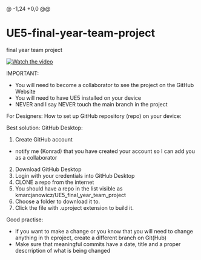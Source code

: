 @ -1,24 +0,0 @@
# UE5-final-year-team-project
final year team project

[![Watch the video](https://img.youtube.com/vi/ZUjtnqoPHxw/maxresdefault.jpg)](https://youtu.be/ZUjtnqoPHxw)


IMPORTANT:
- You will need to become a collaborator to see the project on the GitHub Website
- You will need to have UE5 installed on your device
- NEVER and I say NEVER touch the main branch in the project

For Designers:
How to set up GitHub repository (repo) on your device:

Best solution: GitHub Desktop:

1. Create GitHub account
  - notify me (Konrad) that you have created your account so I can add you as a collaborator
2. Download GitHub Desktop
3. Login with your credentials into GitHub Desktop
4. CLONE a repo from the internet
5. You should have a repo in the list visible as kmarcjanowicz/UE5_final_year_team_project
6. Choose a folder to download it to.
7. Click the file with .uproject extension to build it.

Good practise:
- if you want to make a change or you know that you will need to change anything in th eproject, create a different branch on Git(Hub)
- Make sure that meaningful commits have a date, title and a proper descrription of what is being changed
